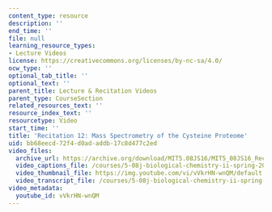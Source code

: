 ```yaml
---
content_type: resource
description: ''
end_time: ''
file: null
learning_resource_types:
- Lecture Videos
license: https://creativecommons.org/licenses/by-nc-sa/4.0/
ocw_type: ''
optional_tab_title: ''
optional_text: ''
parent_title: Lecture & Recitation Videos
parent_type: CourseSection
related_resources_text: ''
resource_index_text: ''
resourcetype: Video
start_time: ''
title: 'Recitation 12: Mass Spectrometry of the Cysteine Proteome'
uid: bb68eecd-72f4-d0ad-addb-17c8d477c2ed
video_files:
  archive_url: https://archive.org/download/MIT5.08JS16/MIT5_08JS16_Recitation_12_300k.mp4
  video_captions_file: /courses/5-08j-biological-chemistry-ii-spring-2016/acef028e6196513685ef954ef225a5a2_vVkrHN-wnQM.vtt
  video_thumbnail_file: https://img.youtube.com/vi/vVkrHN-wnQM/default.jpg
  video_transcript_file: /courses/5-08j-biological-chemistry-ii-spring-2016/e9a403cbc7a6440d645c86aed8572dde_vVkrHN-wnQM.pdf
video_metadata:
  youtube_id: vVkrHN-wnQM
---
```

